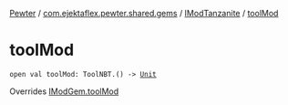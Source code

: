 [Pewter](../../index.md) / [com.ejektaflex.pewter.shared.gems](../index.md) / [IModTanzanite](index.md) / [toolMod](./tool-mod.md)

# toolMod

`open val toolMod: ToolNBT.() -> `[`Unit`](https://kotlinlang.org/api/latest/jvm/stdlib/kotlin/-unit/index.html)

Overrides [IModGem.toolMod](../-i-mod-gem/tool-mod.md)

